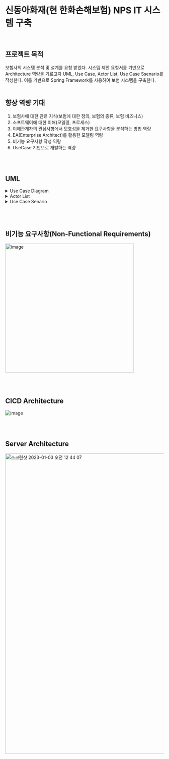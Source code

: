 <h1>신동아화재(현 한화손해보험) NPS IT 시스템 구축</h1>
<br>

## 프로젝트 목적
보험사의 시스템 분석 및 설계를 요청 받았다. 시스템 제안 요청서를 기반으로 
Architecture 역량을 기르고자 UML, Use Case, Actor List, Use Case Ssenario를 작성한다.
이를 기반으로 Spring Framework를 사용하여 보험 시스템을 구축한다.
<br>
<br>
## 향상 역량 기대
1. 보험사에 대한 관련 지식(보험에 대한 정의, 보험의 종류, 보험 비즈니스)
2. 소프트웨어에 대한 이해(모델링, 프로세스) 
3. 이해관계자의 관심사항에서 모호성을 제거한 요구사항을 분석하는 방법 역량
4. EA(Enterprise Architect)를 활용한 모델링 역량
5. 비기능 요구사항 작성 역량
5. UseCase 기반으로 개발하는 역량
<br>
<br>

## UML
<details>
  <summary>Use Case Diagram</summary>
  <img width="328" alt="image" src="https://user-images.githubusercontent.com/53048655/210251985-ca31af56-7c6f-412b-a39a-1ce79d96a6bb.png">
</details>

<details>
  <summary>Actor List</summary>
<img width="449" alt="image" src="https://user-images.githubusercontent.com/53048655/210252150-52a09b67-e870-4cd3-92f1-edca2a743004.png">
</details>

<details>
  <summary>Use Case Senario</summary>
<img width="397" alt="image" src="https://user-images.githubusercontent.com/53048655/210252401-0d824fc9-cf6e-48cf-a029-9e7934c58bcd.png">
</details>

<br><br>

## 비기능 요구사항(Non-Functional Requirements)
<img width="409" alt="image" src="https://user-images.githubusercontent.com/53048655/210253492-bc7b277e-f827-423f-b720-a4b273cbe171.png">


<br><br>

## CICD Architecture
![image](https://user-images.githubusercontent.com/53048655/210252908-17c85707-3c99-4451-8274-2c2e51b892ed.png)

<br><br>
## Server Architecture
<img width="953" alt="스크린샷 2023-01-03 오전 12 44 07" src="https://user-images.githubusercontent.com/53048655/210253332-6ab01849-071e-4c01-9f92-1bf618740cb0.png">


